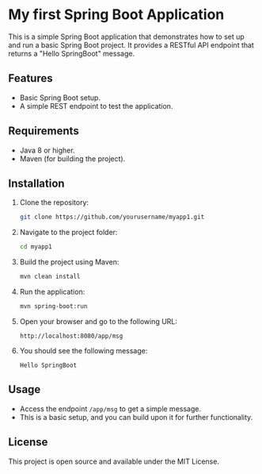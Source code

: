 # My first Spring Boot Application

This is a simple Spring Boot application that demonstrates how to set up and run a basic Spring Boot project. It provides a RESTful API endpoint that returns a "Hello SpringBoot" message.

## Features

- Basic Spring Boot setup.
- A simple REST endpoint to test the application.

## Requirements

- Java 8 or higher.
- Maven (for building the project).

## Installation

1. Clone the repository:

    ```bash
    git clone https://github.com/yourusername/myapp1.git
    ```

2. Navigate to the project folder:

    ```bash
    cd myapp1
    ```

3. Build the project using Maven:

    ```bash
    mvn clean install
    ```

4. Run the application:

    ```bash
    mvn spring-boot:run
    ```

5. Open your browser and go to the following URL:

    ```
    http://localhost:8080/app/msg
    ```

6. You should see the following message:

    ```
    Hello SpringBoot
    ```

## Usage

- Access the endpoint `/app/msg` to get a simple message.
- This is a basic setup, and you can build upon it for further functionality.

## License

This project is open source and available under the MIT License.
